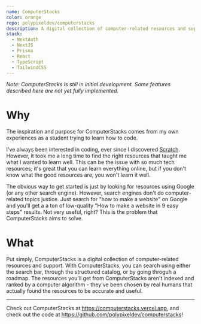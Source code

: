 ```yaml
---
name: ComputerStacks
color: orange
repo: polypixeldev/computerstacks
description: A digital collection of computer-related resources and support.
stack:
  - NextAuth
  - NextJS
  - Prisma
  - React
  - TypeScript
  - TailwindCSS
---
```


_Note: ComputerStacks is still in initial development. Some features described here are not yet fully implemented._

# Why

The inspiration and purpose for ComputerStacks comes from my own experiences as a student trying to learn how to code.

I've always been interested in coding, ever since I discovered [Scratch](https://scratch.mit.edu). However, it took me a long time to find the right resources that taught me what I wanted to learn well. This can be the issue with so much tech resources; it's great that you can learn everything online, but if you don't know what the good resources are, you won't learn it well.

The obvious way to get started is just by looking for resources using Google (or any other search engine). However, search engines don't do computer-related topics justice. Just search for "how to make a website" on Google and you'll get a a ton of low-quality "How to make a website in 9 easy steps" results. Not very useful, right? This is the problem that ComputerStacks aims to solve.

# What

Put simply, ComputerStacks is a digital collection of computer-related resources and support. With ComputerStacks, you can search using either the search bar, through the structured catalog, or by going throguh a roadmap. The resources you'll get from ComputerStacks aren't indexed and ranked by a computer algorithm - they've been chosen by real humans that actually found the resources to be accurate and useful.

---

Check out ComputerStacks at https://computerstacks.vercel.app, and check out the code at https://github.com/polypixeldev/computerstacks!
